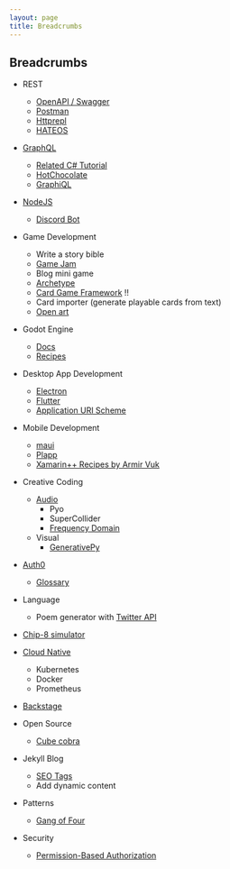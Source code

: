 ```yaml
---
layout: page
title: Breadcrumbs
---
```


## Breadcrumbs

- REST
  - [OpenAPI / Swagger](https://swagger.io/specification/)
  - [Postman](https://www.postman.com/) 
  - [Httprepl](https://github.com/dotnet/HttpRepl)
  - [HATEOS](https://docs.microsoft.com/en-us/azure/architecture/best-practices/api-design#introduction-to-rest)

- [GraphQL](https://graphql.org/)
  - [Related C# Tutorial](https://docs.microsoft.com/en-us/dotnet/csharp/tutorials/generate-consume-asynchronous-stream)
  - [HotChocolate](https://github.com/ChilliCream/hotchocolate)
  - [GraphiQL](https://github.com/graphql/graphiql)

- [NodeJS](https://nodejs.org/en/)
  - [Discord Bot](https://discord.js.org/#/)

- Game Development
  - Write a story bible
  - [Game Jam](http://orteil.dashnet.org/gamegen)
  - Blog mini game
  - [Archetype](https://github.com/bjornarprytz/Archetype)
  - [Card Game Framework](https://github.com/db0/godot-card-gaming) !!
  - Card importer (generate playable cards from text)
  - [Open art](https://opengameart.org/)

- Godot Engine
  - [Docs](https://docs.godotengine.org/en/stable/)
  - [Recipes](https://kidscancode.org/)

- Desktop App Development
  - [Electron](https://www.electronjs.org/)
  - [Flutter](https://flutter.dev/)
  - [Application URI Scheme](https://docs.microsoft.com/en-us/previous-versions/windows/internet-explorer/ie-developer/platform-apis/aa767914(v=vs.85)?redirectedfrom=MSDN)

- Mobile Development
  - [maui](https://github.com/dotnet/maui)
  - [Plapp](https://github.com/bjornarprytz/Plapp)
  - [Xamarin++ Recipes by Armir Vuk](https://github.com/almirvuk?tab=repositories)

- Creative Coding
  - [Audio](https://www.youtube.com/watch?v=ROlkhVs15AM)
    - Pyo
    - SuperCollider
    - [Frequency Domain](https://www.google.com/search?client=firefox-b-d&q=frequency+domain)
  - Visual
    - [GenerativePy](http://www.generativepy.com/)  

- [Auth0](https://auth0.com/docs/get-started)
  - [Glossary](https://auth0.com/docs/glossary)

- Language
  - Poem generator with [Twitter API](https://developer.twitter.com/en/docs)

- [Chip-8 simulator](https://www.freecodecamp.org/news/creating-your-very-own-chip-8-emulator/)

- [Cloud Native](https://www.cncf.io/phippy/)
  - Kubernetes
  - Docker
  - Prometheus

- [Backstage](https://backstage.io/)

- Open Source
  - [Cube cobra](https://cubecobra.com/)

- Jekyll Blog
  - [SEO Tags](https://blog.webjeda.com/optimize-jekyll-seo/)
  - Add dynamic content

- Patterns
  - [Gang of Four](https://github.com/wesdoyle/design-patterns-explained-with-food)

- Security
  - [Permission-Based Authorization](https://codewithmukesh.com/blog/permission-based-authorization-in-aspnet-core/)
